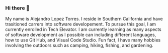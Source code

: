 ### Hi there 👋

<!--
**AlejandroLopezTrs/AlejandroLopezTrs** is a ✨ _special_ ✨ repository because its `README.md` (this file) appears on your GitHub profile.

Here are some ideas to get you started:

- 🔭 I’m currently working on ...
- 🌱 I’m currently learning ...
- 👯 I’m looking to collaborate on ...
- 🤔 I’m looking for help with ...
- 💬 Ask me about ...
- 📫 How to reach me: ...
- 😄 Pronouns: ...
- ⚡ Fun fact: ...
-->
My name is Alejandro Lopez Torres. 
I reside in Southern California and have trasitioned carrers into software developement.
To pursue this goal, I am currently enrolled in Tech Elevator.
I am currently learning as many aspects of software development as I possible can including different languages, how to use Git Hub, and Visual Code Studio.
Fun fact, I have many hobbies involving the outdoors such as camping, hiking, fishing, and gardening.
